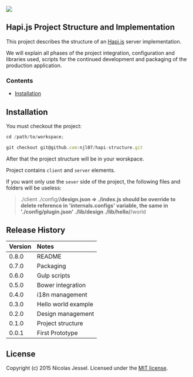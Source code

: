 <img src="https://raw.github.com/hapijs/hapi/master/images/hapi.png" />

## Hapi.js Project Structure and Implementation

This project describes the structure of an [Hapi.js](http://www.hapijs.com) server implementation.

We will explain all phases of the project integration, configuration and libraries used, scripts for the continued development and packaging of the production application.

### Contents

* [Installation](#installation)

## Installation

You must checkout the project:

```javascript
cd /path/to/workspace;

git checkout git@github.com:njl07/hapi-structure.git
```

After that the project structure will be in your worskpace. 

Project contains `client` and `server` elements. 

If you want only use the `sever` side of the project, the following files and folders will be useless:

> ./client
> ./config/**/design.json => ./index.js should be override to delete reference in 'internals.configs' variable, the same in './config/plugin.json'
> ./lib/design
> ./lib/hello/**/world



## Release History

| Version    | Notes       |
|:-----------|:------------|
| 0.8.0      | README |
| 0.7.0      | Packaging |
| 0.6.0      | Gulp scripts |
| 0.5.0      | Bower integration |
| 0.4.0      | i18n management |
| 0.3.0      | Hello world example |
| 0.2.0      | Design management |
| 0.1.0      | Project structure |
| 0.0.1      | First Prototype |

## License
Copyright (c) 2015 Nicolas Jessel. Licensed under the [MIT license](https://github.com/njl07/hapi-structure/blob/master/LICENSE.md).